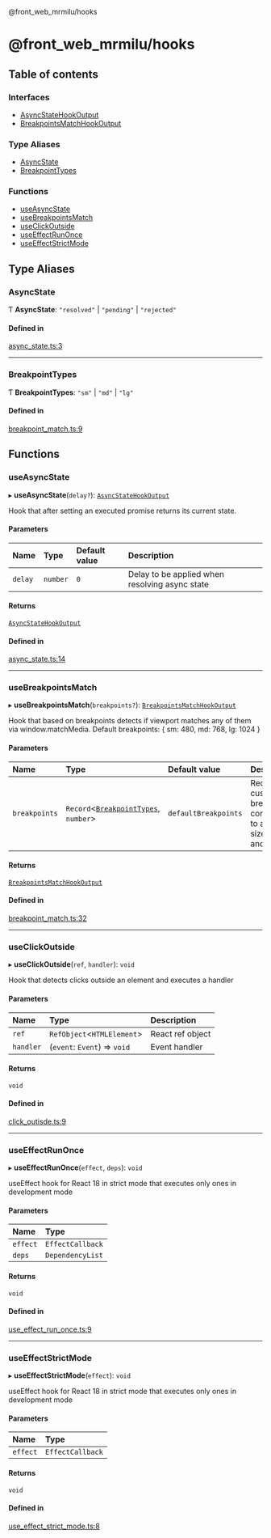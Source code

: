 @front_web_mrmilu/hooks

# @front_web_mrmilu/hooks

## Table of contents

### Interfaces

- [AsyncStateHookOutput](interfaces/AsyncStateHookOutput.md)
- [BreakpointsMatchHookOutput](interfaces/BreakpointsMatchHookOutput.md)

### Type Aliases

- [AsyncState](Hooks.md#asyncstate)
- [BreakpointTypes](Hooks.md#breakpointtypes)

### Functions

- [useAsyncState](Hooks.md#useasyncstate)
- [useBreakpointsMatch](Hooks.md#usebreakpointsmatch)
- [useClickOutside](Hooks.md#useclickoutside)
- [useEffectRunOnce](Hooks.md#useeffectrunonce)
- [useEffectStrictMode](Hooks.md#useeffectstrictmode)

## Type Aliases

### AsyncState

Ƭ **AsyncState**: ``"resolved"`` \| ``"pending"`` \| ``"rejected"``

#### Defined in

[async_state.ts:3](https://github.com/mrmilu/front_web_mrmilu/blob/f39c3e6/packages/hooks/src/async_state.ts#L3)

___

### BreakpointTypes

Ƭ **BreakpointTypes**: ``"sm"`` \| ``"md"`` \| ``"lg"``

#### Defined in

[breakpoint_match.ts:9](https://github.com/mrmilu/front_web_mrmilu/blob/f39c3e6/packages/hooks/src/breakpoint_match.ts#L9)

## Functions

### useAsyncState

▸ **useAsyncState**(`delay?`): [`AsyncStateHookOutput`](interfaces/AsyncStateHookOutput.md)

Hook that after setting an executed promise returns its current state.

#### Parameters

| Name | Type | Default value | Description |
| :------ | :------ | :------ | :------ |
| `delay` | `number` | `0` | Delay to be applied when resolving async state |

#### Returns

[`AsyncStateHookOutput`](interfaces/AsyncStateHookOutput.md)

#### Defined in

[async_state.ts:14](https://github.com/mrmilu/front_web_mrmilu/blob/f39c3e6/packages/hooks/src/async_state.ts#L14)

___

### useBreakpointsMatch

▸ **useBreakpointsMatch**(`breakpoints?`): [`BreakpointsMatchHookOutput`](interfaces/BreakpointsMatchHookOutput.md)

Hook that based on breakpoints detects if viewport matches any of them via window.matchMedia.
Default breakpoints: {
  sm: 480,
  md: 768,
  lg: 1024
}

#### Parameters

| Name | Type | Default value | Description |
| :------ | :------ | :------ | :------ |
| `breakpoints` | `Record`<[`BreakpointTypes`](Hooks.md#breakpointtypes), `number`\> | `defaultBreakpoints` | Record of custom breakpoints corresponding to a set of sizes: sm, md and lg. |

#### Returns

[`BreakpointsMatchHookOutput`](interfaces/BreakpointsMatchHookOutput.md)

#### Defined in

[breakpoint_match.ts:32](https://github.com/mrmilu/front_web_mrmilu/blob/f39c3e6/packages/hooks/src/breakpoint_match.ts#L32)

___

### useClickOutside

▸ **useClickOutside**(`ref`, `handler`): `void`

Hook that detects clicks outside an element and executes a handler

#### Parameters

| Name | Type | Description |
| :------ | :------ | :------ |
| `ref` | `RefObject`<`HTMLElement`\> | React ref object |
| `handler` | (`event`: `Event`) => `void` | Event handler |

#### Returns

`void`

#### Defined in

[click_outisde.ts:9](https://github.com/mrmilu/front_web_mrmilu/blob/f39c3e6/packages/hooks/src/click_outisde.ts#L9)

___

### useEffectRunOnce

▸ **useEffectRunOnce**(`effect`, `deps`): `void`

useEffect hook for React 18 in strict mode that executes only ones in development mode

#### Parameters

| Name | Type |
| :------ | :------ |
| `effect` | `EffectCallback` |
| `deps` | `DependencyList` |

#### Returns

`void`

#### Defined in

[use_effect_run_once.ts:9](https://github.com/mrmilu/front_web_mrmilu/blob/f39c3e6/packages/hooks/src/use_effect_run_once.ts#L9)

___

### useEffectStrictMode

▸ **useEffectStrictMode**(`effect`): `void`

useEffect hook for React 18 in strict mode that executes only ones in development mode

#### Parameters

| Name | Type |
| :------ | :------ |
| `effect` | `EffectCallback` |

#### Returns

`void`

#### Defined in

[use_effect_strict_mode.ts:8](https://github.com/mrmilu/front_web_mrmilu/blob/f39c3e6/packages/hooks/src/use_effect_strict_mode.ts#L8)
